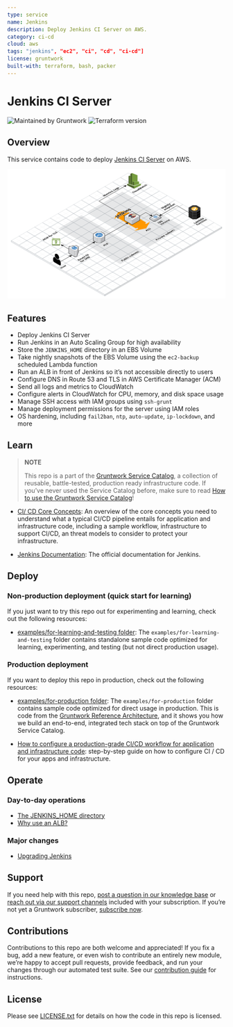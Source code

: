 ```yaml
---
type: service
name: Jenkins
description: Deploy Jenkins CI Server on AWS.
category: ci-cd
cloud: aws
tags: "jenkins", "ec2", "ci", "cd", "ci-cd"]
license: gruntwork
built-with: terraform, bash, packer
---
```


# Jenkins CI Server

![Maintained by Gruntwork](https://img.shields.io/badge/maintained%20by-gruntwork.io-%235849a6.svg)
![Terraform version](https://img.shields.io/badge/tf-%3E%3D1.0.0-blue.svg)

## Overview

This service contains code to deploy [Jenkins CI Server](https://jenkins.io/) on AWS.

![Jenkins architecture](../../../_docs/jenkins-architecture.png?raw=true)

## Features

- Deploy Jenkins CI Server
- Run Jenkins in an Auto Scaling Group for high availability
- Store the `JENKINS_HOME` directory in an EBS Volume
- Take nightly snapshots of the EBS Volume using the `ec2-backup` scheduled Lambda function
- Run an ALB in front of Jenkins so it’s not accessible directly to users
- Configure DNS in Route 53 and TLS in AWS Certificate Manager (ACM)
- Send all logs and metrics to CloudWatch
- Configure alerts in CloudWatch for CPU, memory, and disk space usage
- Manage SSH access with IAM groups using `ssh-grunt`
- Manage deployment permissions for the server using IAM roles
- OS hardening, including `fail2ban`, `ntp`, `auto-update`, `ip-lockdown`, and more

## Learn

> **NOTE**
>
> This repo is a part of the [Gruntwork Service Catalog](https://github.com/gruntwork-io/terraform-aws-service-catalog/),
> a collection of reusable, battle-tested, production ready infrastructure code.
> If you’ve never used the Service Catalog before, make sure to read
> [How to use the Gruntwork Service Catalog](https://docs.gruntwork.io/reference/services/intro/overview)!

- [CI/ CD Core Concepts](https://docs.gruntwork.io/guides/build-it-yourself/pipelines/core-concepts/why-is-it-important-to-have-ci-cds):
  An overview of the core concepts you need to understand what a typical CI/CD pipeline entails for application and
  infrastructure code, including a sample workflow, infrastructure to support CI/CD, an threat models to consider to
  protect your infrastructure.

- [Jenkins Documentation](https://jenkins.io/doc/): The official documentation for Jenkins.

## Deploy

### Non-production deployment (quick start for learning)

If you just want to try this repo out for experimenting and learning, check out the following resources:

- [examples/for-learning-and-testing folder](/examples/for-learning-and-testing): The
  `examples/for-learning-and-testing` folder contains standalone sample code optimized for learning, experimenting, and
  testing (but not direct production usage).

### Production deployment

If you want to deploy this repo in production, check out the following resources:

- [examples/for-production folder](/examples/for-production): The `examples/for-production` folder contains sample code
  optimized for direct usage in production. This is code from the
  [Gruntwork Reference Architecture](https://gruntwork.io/reference-architecture), and it shows you how we build an
  end-to-end, integrated tech stack on top of the Gruntwork Service Catalog.

- [How to configure a production-grade CI/CD workflow for application and infrastructure code](https://docs.gruntwork.io/guides/build-it-yourself/pipelines/):
  step-by-step guide on how to configure CI / CD for your apps and infrastructure.

## Operate

### Day-to-day operations

- [The JENKINS\_HOME directory](core-concepts.md#the-jenkins_home-directory)
- [Why use an ALB?](core-concepts.md#why-use-an-alb)

### Major changes

- [Upgrading Jenkins](core-concepts.md#upgrading-jenkins)

## Support

If you need help with this repo, [post a question in our knowledge base](https://github.com/gruntwork-io/knowledge-base/discussions?discussions_q=label%3Ar%3Aterraform-aws-service-catalog)
or [reach out via our support channels](https://docs.gruntwork.io/support) included with your subscription. If you’re
not yet a Gruntwork subscriber, [subscribe now](https://www.gruntwork.io/pricing/).

## Contributions

Contributions to this repo are both welcome and appreciated! If you fix a bug, add a new feature, or even wish to
contribute an entirely new module, we’re happy to accept pull requests, provide feedback, and run your changes
through our automated test suite.
See our [contribution guide](https://docs.gruntwork.io/guides/working-with-code/contributing) for instructions.

## License

Please see [LICENSE.txt](/LICENSE.txt) for details on how the code in this repo is licensed.
